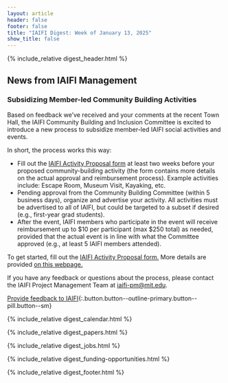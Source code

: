 ```yaml
---
layout: article
header: false
footer: false
title: "IAIFI Digest: Week of January 13, 2025"
show_title: false
--- 
```


{% include_relative digest_header.html %}

## News from IAIFI Management

### Subsidizing Member-led Community Building Activities

Based on feedback we’ve received and your comments at the recent Town Hall, the IAIFI Community Building and Inclusion Committee is excited to introduce a new process to subsidize member-led IAIFI social activities and events.
 
In short, the process works this way:
- Fill out the [IAIFI Activity Proposal form](https://app.smartsheet.com/b/form/11c9f5109efc4abd907ccde4a5d3d37e) at least two weeks before your proposed community-building activity (the form contains more details on the actual approval and reimbursement process). Example activities include: Escape Room, Museum Visit, Kayaking, etc. 
- Pending approval from the Community Building Committee (within 5 business days), organize and advertise your activity. All activities must be advertised to all of IAIFI, but could be targeted to a subset if desired (e.g., first-year grad students).
- After the event, IAIFI members who participate in the event will receive reimbursement up to $10 per participant (max $250 total) as needed, provided that the actual event is in line with what the Committee approved (e.g., at least 5 IAIFI members attended). 
 
To get started, fill out the [IAIFI Activity Proposal form.]( https://app.smartsheet.com/b/form/11c9f5109efc4abd907ccde4a5d3d37e) More details are provided [on this webpage.](https://iaifi.org/social-activities) 
 
If you have any feedback or questions about the process, please contact the IAIFI Project Management Team at [iaifi-pm@mit.edu](mailto:Iaifi-pm@mit.edu). 

[Provide feedback to IAIFI](https://forms.gle/hk2mrqjaLY8nCZrE6){:.button.button--outline-primary.button--pill.button--sm}

{% include_relative digest_calendar.html %}

{% include_relative digest_papers.html %}
 
{% include_relative digest_jobs.html %}

{% include_relative digest_funding-opportunities.html %}

{% include_relative digest_footer.html %}
